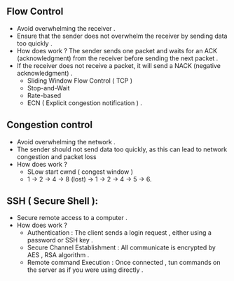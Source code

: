 ## Flow Control 
* Avoid overwhelming the receiver .
* Ensure that the sender does not overwhelm the receiver by sending data too quickly .
* How does work ?   The sender sends one packet and waits for an ACK (acknowledgment) from the receiver before sending the next packet .
* If the receiver does not receive a packet, it will send a NACK (negative acknowledgment) .
    * Sliding Window Flow Control ( TCP )
    * Stop-and-Wait 
    * Rate-based 
    * ECN ( Explicit congestion notification ) .

## Congestion control 
* Avoid overwhelming the network . 
* The sender should not send data too quickly, as this can lead to network congestion and packet loss
* How does work ?   
    * SLow start cwnd ( congest window )
    * 1 -> 2 -> 4 -> 8 (lost) -> 1 -> 2 -> 4 -> 5 -> 6. 


## SSH ( Secure Shell ):
* Secure remote access to a computer . 
* How does work ? 
    * Authentication : The client sends a login request , either using a password or SSH key .
    * Secure Channel Establishment : All communicate is encrypted by AES , RSA algorithm .
    * Remote command Execution : Once connected , tun commands on the server as if you were using directly .
    